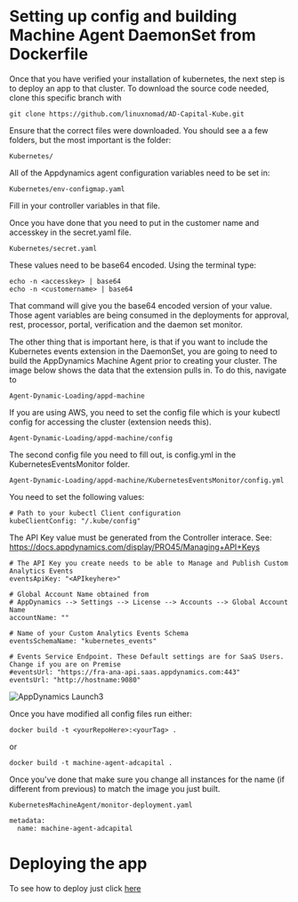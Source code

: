 # Setting up config and building Machine Agent DaemonSet from Dockerfile

Once that you have verified your installation of kubernetes, the next step is to
deploy an app to that cluster. To download the source code needed, clone this specific branch with

```
git clone https://github.com/linuxnomad/AD-Capital-Kube.git
```

Ensure that the correct files were downloaded. You should see a a few folders, but the most important
is the folder:
```
Kubernetes/
```
All of the Appdynamics agent configuration variables need to be set in:
```
Kubernetes/env-configmap.yaml
```
Fill in your controller variables in that file. 

Once you have done that you need to put in the customer name and accesskey in the secret.yaml file.
```
Kubernetes/secret.yaml
```
These values need to be base64 encoded. Using the terminal type:
```
echo -n <accesskey> | base64
echo -n <customername> | base64
```
That command will give you the base64 encoded version of your value. Those agent variables are being consumed in the deployments for approval, rest, processor, portal, verification and the daemon set monitor.

The other thing that is important here, is that if you want to include the Kubernetes events extension in the DaemonSet, you are going to need to build the AppDynamics Machine Agent prior to creating your cluster. The image below shows the data that the extension pulls in. To do this, navigate to
```
Agent-Dynamic-Loading/appd-machine
```
If you are using AWS, you need to set the config file which is your kubectl config for accessing the cluster (extension needs this).
```
Agent-Dynamic-Loading/appd-machine/config
```

 The second config file you need to fill out, is config.yml in the KubernetesEventsMonitor folder.
 ```
Agent-Dynamic-Loading/appd-machine/KubernetesEventsMonitor/config.yml
```
 You need to set the following values:
 ```
 # Path to your kubectl Client configuration
kubeClientConfig: "/.kube/config"
 ```
 The API Key value must be generated from the Controller interace. 
 See: https://docs.appdynamics.com/display/PRO45/Managing+API+Keys
 ```
 # The API Key you create needs to be able to Manage and Publish Custom Analytics Events
eventsApiKey: "<APIkeyhere>"
 ```
 ```
 # Global Account Name obtained from
# AppDynamics --> Settings --> License --> Accounts --> Global Account Name
accountName: ""
 ```
 ```
 # Name of your Custom Analytics Events Schema
eventsSchemaName: "kubernetes_events"
 ```
 ```
 # Events Service Endpoint. These Default settings are for SaaS Users. Change if you are on Premise
#eventsUrl: "https://fra-ana-api.saas.appdynamics.com:443"
eventsUrl: "http://hostname:9080"
 ```

![AppDynamics Launch3](./assets/images/24.png)

Once you have modified all config files run either:
```
docker build -t <yourRepoHere>:<yourTag> .
```
or
```
docker build -t machine-agent-adcapital .
```

Once you've done that make sure you change all instances for the name (if different from previous) to match the image you just built.
```
KubernetesMachineAgent/monitor-deployment.yaml 
```
```
metadata:
  name: machine-agent-adcapital
```


# Deploying the app

To see how to deploy just click [here](https://github.com/linuxnomad/AD-Capital-Kube/blob/master/KubernetesWalkthrough/3.md)
